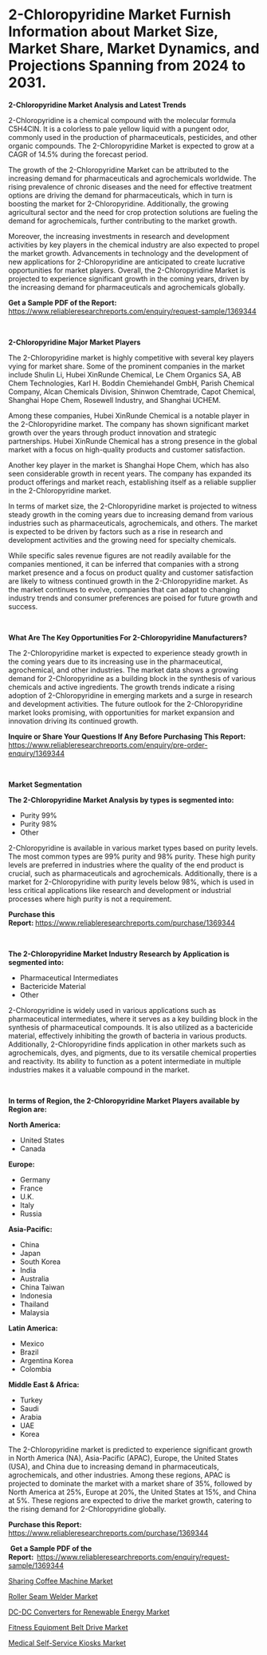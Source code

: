 <p><h1>2-Chloropyridine Market Furnish Information about Market Size, Market Share, Market Dynamics, and Projections Spanning from 2024 to 2031.</h1></p><p><strong>2-Chloropyridine Market Analysis and Latest Trends</strong></p>
<p><p>2-Chloropyridine is a chemical compound with the molecular formula C5H4ClN. It is a colorless to pale yellow liquid with a pungent odor, commonly used in the production of pharmaceuticals, pesticides, and other organic compounds. The 2-Chloropyridine Market is expected to grow at a CAGR of 14.5% during the forecast period.</p><p>The growth of the 2-Chloropyridine Market can be attributed to the increasing demand for pharmaceuticals and agrochemicals worldwide. The rising prevalence of chronic diseases and the need for effective treatment options are driving the demand for pharmaceuticals, which in turn is boosting the market for 2-Chloropyridine. Additionally, the growing agricultural sector and the need for crop protection solutions are fueling the demand for agrochemicals, further contributing to the market growth.</p><p>Moreover, the increasing investments in research and development activities by key players in the chemical industry are also expected to propel the market growth. Advancements in technology and the development of new applications for 2-Chloropyridine are anticipated to create lucrative opportunities for market players. Overall, the 2-Chloropyridine Market is projected to experience significant growth in the coming years, driven by the increasing demand for pharmaceuticals and agrochemicals globally.</p></p>
<p><strong>Get a Sample PDF of the Report:&nbsp;</strong> <a href="https://www.reliableresearchreports.com/enquiry/request-sample/1369344">https://www.reliableresearchreports.com/enquiry/request-sample/1369344</a></p>
<p>&nbsp;</p>
<p><strong>2-Chloropyridine Major Market Players</strong></p>
<p><p>The 2-Chloropyridine market is highly competitive with several key players vying for market share. Some of the prominent companies in the market include Shulin Li, Hubei XinRunde Chemical, Le Chem Organics SA, AB Chem Technologies, Karl H. Boddin Chemiehandel GmbH, Parish Chemical Company, Alcan Chemicals Division, Shinwon Chemtrade, Capot Chemical, Shanghai Hope Chem, Rosewell Industry, and Shanghai UCHEM.</p><p>Among these companies, Hubei XinRunde Chemical is a notable player in the 2-Chloropyridine market. The company has shown significant market growth over the years through product innovation and strategic partnerships. Hubei XinRunde Chemical has a strong presence in the global market with a focus on high-quality products and customer satisfaction.</p><p>Another key player in the market is Shanghai Hope Chem, which has also seen considerable growth in recent years. The company has expanded its product offerings and market reach, establishing itself as a reliable supplier in the 2-Chloropyridine market.</p><p>In terms of market size, the 2-Chloropyridine market is projected to witness steady growth in the coming years due to increasing demand from various industries such as pharmaceuticals, agrochemicals, and others. The market is expected to be driven by factors such as a rise in research and development activities and the growing need for specialty chemicals.</p><p>While specific sales revenue figures are not readily available for the companies mentioned, it can be inferred that companies with a strong market presence and a focus on product quality and customer satisfaction are likely to witness continued growth in the 2-Chloropyridine market. As the market continues to evolve, companies that can adapt to changing industry trends and consumer preferences are poised for future growth and success.</p></p>
<p>&nbsp;</p>
<p><strong>What Are The Key Opportunities For 2-Chloropyridine Manufacturers?</strong></p>
<p><p>The 2-Chloropyridine market is expected to experience steady growth in the coming years due to its increasing use in the pharmaceutical, agrochemical, and other industries. The market data shows a growing demand for 2-Chloropyridine as a building block in the synthesis of various chemicals and active ingredients. The growth trends indicate a rising adoption of 2-Chloropyridine in emerging markets and a surge in research and development activities. The future outlook for the 2-Chloropyridine market looks promising, with opportunities for market expansion and innovation driving its continued growth.</p></p>
<p><strong>Inquire or Share Your Questions If Any Before Purchasing This Report:</strong> <a href="https://www.reliableresearchreports.com/enquiry/pre-order-enquiry/1369344">https://www.reliableresearchreports.com/enquiry/pre-order-enquiry/1369344</a></p>
<p>&nbsp;</p>
<p><strong>Market Segmentation</strong></p>
<p><strong>The 2-Chloropyridine Market Analysis by types is segmented into:</strong></p>
<p><ul><li>Purity 99%</li><li>Purity 98%</li><li>Other</li></ul></p>
<p><p>2-Chloropyridine is available in various market types based on purity levels. The most common types are 99% purity and 98% purity. These high purity levels are preferred in industries where the quality of the end product is crucial, such as pharmaceuticals and agrochemicals. Additionally, there is a market for 2-Chloropyridine with purity levels below 98%, which is used in less critical applications like research and development or industrial processes where high purity is not a requirement.</p></p>
<p><strong>Purchase this Report:&nbsp;</strong><a href="https://www.reliableresearchreports.com/purchase/1369344">https://www.reliableresearchreports.com/purchase/1369344</a></p>
<p>&nbsp;</p>
<p><strong>The 2-Chloropyridine Market Industry Research by Application is segmented into:</strong></p>
<p><ul><li>Pharmaceutical Intermediates</li><li>Bactericide Material</li><li>Other</li></ul></p>
<p><p>2-Chloropyridine is widely used in various applications such as pharmaceutical intermediates, where it serves as a key building block in the synthesis of pharmaceutical compounds. It is also utilized as a bactericide material, effectively inhibiting the growth of bacteria in various products. Additionally, 2-Chloropyridine finds application in other markets such as agrochemicals, dyes, and pigments, due to its versatile chemical properties and reactivity. Its ability to function as a potent intermediate in multiple industries makes it a valuable compound in the market.</p></p>
<p>&nbsp;</p>
<p><strong>In terms of Region, the 2-Chloropyridine Market Players available by Region are:</strong></p>
<p>
    <p> <strong> North America: </strong>
        <ul>
            <li>United States</li>
            <li>Canada</li>
        </ul>
        </p> 
    <p> <strong> Europe: </strong>
        <ul>
            <li>Germany</li>
            <li>France</li>
            <li>U.K.</li>
            <li>Italy</li>
            <li>Russia</li>
        </ul>
        </p> 
    <p> <strong> Asia-Pacific: </strong>
        <ul>
            <li>China</li>
            <li>Japan</li>
            <li>South Korea</li>
            <li>India</li>
            <li>Australia</li>
            <li>China Taiwan</li>
            <li>Indonesia</li>
            <li>Thailand</li>
            <li>Malaysia</li>
        </ul>
        </p> 
    <p> <strong> Latin America: </strong>
        <ul>
            <li>Mexico</li>
            <li>Brazil</li>
            <li>Argentina Korea</li>
            <li>Colombia</li>
        </ul>
        </p> 
    <p> <strong> Middle East & Africa: </strong>
        <ul>
            <li>Turkey</li>
            <li>Saudi</li>
            <li>Arabia</li>
            <li>UAE</li>
            <li>Korea</li>
        </ul>
    </p>
    </p>
<p><p>The 2-Chloropyridine market is predicted to experience significant growth in North America (NA), Asia-Pacific (APAC), Europe, the United States (USA), and China due to increasing demand in pharmaceuticals, agrochemicals, and other industries. Among these regions, APAC is projected to dominate the market with a market share of 35%, followed by North America at 25%, Europe at 20%, the United States at 15%, and China at 5%. These regions are expected to drive the market growth, catering to the rising demand for 2-Chloropyridine globally.</p></p>
<p><strong>Purchase this Report: </strong><a href="https://www.reliableresearchreports.com/purchase/1369344">https://www.reliableresearchreports.com/purchase/1369344</a></p>
<p>&nbsp;<strong>Get a Sample PDF of the Report:&nbsp;&nbsp;</strong><a href="https://www.reliableresearchreports.com/enquiry/request-sample/1369344">https://www.reliableresearchreports.com/enquiry/request-sample/1369344</a></p>
<p><strong></strong></p>
<p><p><a href="https://medium.com/p/b46f73118caa/edit">Sharing Coffee Machine Market</a></p><p><a href="https://medium.com/p/516ac96ad997/edit">Roller Seam Welder Market</a></p><p><a href="https://medium.com/p/41eefaec292a/edit">DC-DC Converters for Renewable Energy Market</a></p><p><a href="https://medium.com/@chiragreportprime/fitness-equipment-belt-drive-market-report-reveals-the-latest-trends-and-growth-opportunities-of-e55643ffb3fe">Fitness Equipment Belt Drive Market</a></p><p><a href="https://medium.com/p/9783f96344ba/edit">Medical Self-Service Kiosks Market</a></p></p>